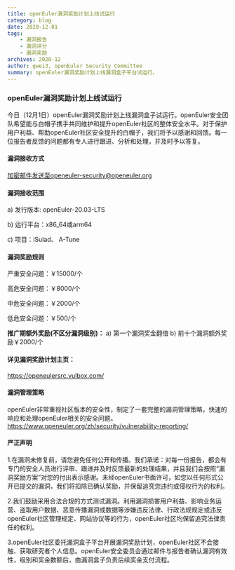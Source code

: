 ```yaml
---
title: openEuler漏洞奖励计划上线试运行
category: blog 
date: 2020-12-01
tags:
    - 漏洞报告
    - 漏洞评分
    - 漏洞奖励
archives: 2020-12
author: gwei3, openEuler Security Committee
summary: openEuler漏洞奖励计划上线漏洞盒子平台试运行。
---
```


### openEuler漏洞奖励计划上线试运行
今日（12月1日）openEuler漏洞奖励计划上线漏洞盒子试运行。openEuler安全团队希望能与白帽子携手共同维护和提升openEuler社区的整体安全水平。对于保护用户利益、帮助openEuler社区安全提升的白帽子，我们将予以感谢和回馈。每一位报告者反馈的问题都有专人进行跟进、分析和处理，并及时予以答复。

#### 漏洞接收方式
加密邮件发送至openeuler-security@openeuler.org

#### 漏洞接收范围
a) 发行版本: openEuler-20.03-LTS

b) 运行平台：x86_64或arm64

c) 项目：iSulad、 A-Tune

#### 漏洞奖励规则
严重安全问题：￥15000/个

高危安全问题：￥8000/个

中危安全问题：￥2000/个

低危安全问题：￥500/个

**推广期额外奖励(不区分漏洞级别)：**
a) 第一个漏洞奖金翻倍
b) 前十个漏洞额外奖励￥2000/个

#### 详见漏洞奖励计划主页：
https://openeulersrc.vulbox.com/

#### 漏洞管理策略
openEuler非常重视社区版本的安全性，制定了一套完整的漏洞管理策略，快速的响应和处理openEuler相关的安全问题。
https://www.openeuler.org/zh/security/vulnerability-reporting/

#### 严正声明
1.在漏洞未修复前，请您避免任何公开和传播。我们承诺：对每一份报告，都会有专门的安全人员进行评审、跟进并及时反馈最新的处理结果，并且我们会按照“漏洞奖励方案”对您的付出表示感谢。未经openEuler书面许可，如您以任何形式公开已提交的漏洞，我们将扣除已确认奖励，并保留追究您违约或侵权行为的权利。

2.我们鼓励采用合法合规的方式测试漏洞。利用漏洞损害用户利益、影响业务运营、盗取用户数据、恶意传播漏洞或数据等涉嫌违反法律、行政法规规定或违反openEuler社区管理规定、网站协议等的行为，openEuler社区均保留追究法律责任的权利。

3.openEuler社区委托漏洞盒子平台开展漏洞奖励计划，openEuler社区不会接触、获取研究者个人信息。openEuler安全委员会通过邮件与报告者确认漏洞有效性，级别和奖金数额后，由漏洞盒子负责后续奖金支付流程。
